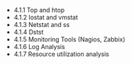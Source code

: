 

- 4.1.1 Top and htop
- 4.1.2 Iostat and vmstat
- 4.1.3 Netstat and ss
- 4.1.4 Dstst
- 4.1.5 Monitoring Tools (Nagios, Zabbix)
- 4.1.6 Log Analysis
- 4.1.7 Resource utilization analysis